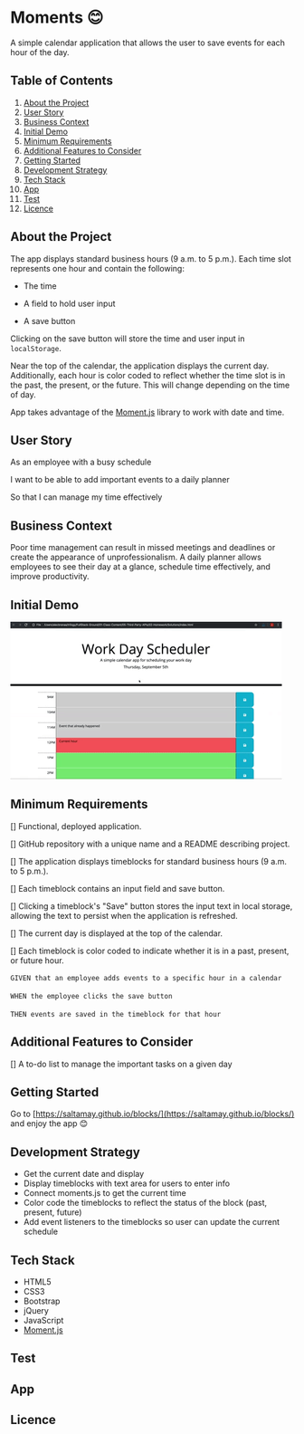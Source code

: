 # Moments 😊
A simple calendar application that allows the user to save events for each hour of the day.

## Table of Contents

1. [About the Project](#about-the-project)
1. [User Story](#user-story)
1. [Business Context](#business-context)
1. [Initial Demo](#demo)
1. [Minimum Requirements](#minimum-requirements)
1. [Additional Features to Consider](#additional-features-to-consider)
1. [Getting Started](#getting-started)
1. [Development Strategy](#development-strategy)
1. [Tech Stack](#apis(s)-used)
1. [App](#app)
1. [Test](#test)
1. [Licence](#licence)

## About the Project

The app displays standard business hours (9 a.m. to 5 p.m.). Each time slot represents one hour and contain the following:

* The time

* A field to hold user input

* A save button

Clicking on the save button will store the time and user input in `localStorage`.

Near the top of the calendar, the application displays the current day. Additionally, each hour is color coded to reflect whether the time slot is in the past, the present, or the future. This will change depending on the time of day.

App takes advantage of the [Moment.js](https://momentjs.com/) library to work with date and time.

## User Story

As an employee with a busy schedule

I want to be able to add important events to a daily planner

So that I can manage my time effectively 

## Business Context

Poor time management can result in missed meetings and deadlines or create the appearance of unprofessionalism. A daily planner allows employees to see their day at a glance, schedule time effectively, and improve productivity.

## Initial Demo

![day planner demo](./assets/05-Third-Party-APIs-homework-demo.gif)

## Minimum Requirements

[] Functional, deployed application.

[] GitHub repository with a unique name and a README describing project.

[] The application displays timeblocks for standard business hours (9 a.m. to 5 p.m.).

[] Each timeblock contains an input field and save button.

[] Clicking a timeblock's "Save" button stores the input text in local storage, allowing the text to persist when the application is refreshed.

[] The current day is displayed at the top of the calendar.

[] Each timeblock is color coded to indicate whether it is in a past, present, or future hour.

```
GIVEN that an employee adds events to a specific hour in a calendar

WHEN the employee clicks the save button

THEN events are saved in the timeblock for that hour
```

## Additional Features to Consider

[] A to-do list to manage the important tasks on a given day

## Getting Started

Go to [https://saltamay.github.io/blocks/](https://saltamay.github.io/blocks/) and enjoy the app 😊

## Development Strategy

* Get the current date and display
* Display timeblocks with text area for users to enter info
* Connect moments.js to get the current time
* Color code the timeblocks to reflect the status of the block (past, present, future)
* Add event listeners to the timeblocks so user can update the current schedule

## Tech Stack

- HTML5
- CSS3
- Bootstrap
- jQuery
- JavaScript
- [Moment.js](https://momentjs.com/)

## Test

## App

## Licence
